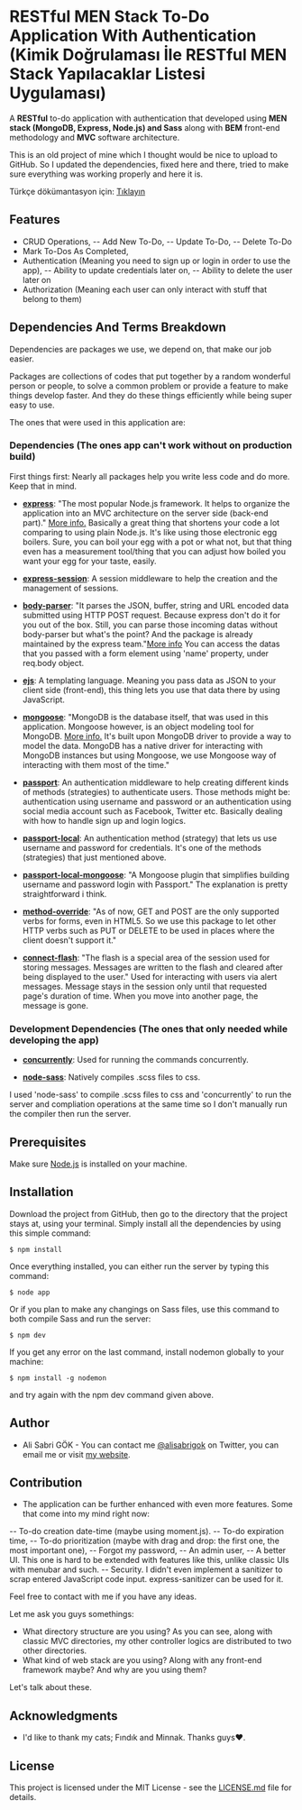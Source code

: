 # RESTful MEN Stack To-Do Application With Authentication (Kimik Doğrulaması İle RESTful MEN Stack Yapılacaklar Listesi Uygulaması)

A **RESTful** to-do application with authentication that developed using **MEN stack (MongoDB, Express, Node.js) and Sass** along with **BEM** front-end methodology and **MVC** software architecture.

This is an old project of mine which I thought would be nice to upload to GitHub. So I updated the dependencies, fixed here and there, tried to make sure everything was working properly and here it is.

Türkçe dökümantasyon için: [Tıklayın](https://github.com/alisabrigok/men-stack-to-do/blob/master/README.tr.md)

## Features

  - CRUD Operations,
  -- Add New To-Do, 
  -- Update To-Do,
  -- Delete To-Do
  - Mark To-Dos As Completed,
  - Authentication (Meaning you need to sign up or login in order to use the app),
  -- Ability to update credentials later on,
  -- Ability to delete the user later on
  - Authorization (Meaning each user can only interact with stuff that belong to them)
 
## Dependencies And Terms Breakdown

Dependencies are packages we use, we depend on, that make our job easier. 

Packages are collections of codes that put together by a random wonderful person or people, to solve a common problem or provide a feature to make things develop faster. And they do these things efficiently while being super easy to use.

The ones that were used in this application are:

### Dependencies (The ones app can't work without on production build)

First things first: Nearly all packages help you write less code and do more. Keep that in mind.

- **[express](https://expressjs.com/)**: "The most popular Node.js framework. It helps to organize the application into an MVC architecture on the server side (back-end part)." [More info.](https://stackoverflow.com/questions/12616153/what-is-express-js) Basically a great thing that shortens your code a lot comparing to using plain Node.js. It's like using those electronic egg boilers. Sure, you can boil your egg with a pot or what not, but that thing even has a measurement tool/thing that you can adjust how boiled you want your egg for your taste, easily.

- **[express-session](https://www.npmjs.com/package/express-session)**: A session middleware to help the creation and the management of sessions.

- **[body-parser](https://www.npmjs.com/package/express-session)**: "It parses the JSON, buffer, string and URL encoded data submitted using HTTP POST request. Because express don't do it for you out of the box. Still, you can parse those incoming datas without body-parser but what's the point? And the package is already maintained by the express team."[More info](https://stackoverflow.com/questions/38306569/what-does-body-parser-do-with-express) You can access the datas that you passed with a form element using 'name' property, under req.body object. 

- **[ejs](http://ejs.co/)**: A templating language. Meaning you pass data as JSON to your client side (front-end), this thing lets you use that data there by using JavaScript.

- **[mongoose](http://mongoosejs.com/)**: "MongoDB is the database itself, that was used in this application. Mongoose however, is an object modeling tool for MongoDB. [More info.](https://stackoverflow.com/questions/28712248/difference-between-mongodb-and-mongoose) It's built upon MongoDB driver to provide a way to model the data. MongoDB has a native driver for interacting with MongoDB instances but using Mongoose, we use Mongoose way of interacting with them most of the time."

- **[passport](http://www.passportjs.org/)**: An authentication middleware to help creating different kinds of methods (strategies) to authenticate users. Those methods might be: authentication using username and password or an authentication using social media account such as Facebook, Twitter etc. Basically dealing with how to handle sign up and login logics.

- **[passport-local](https://www.npmjs.com/package/passport-local)**: An authentication method (strategy) that lets us use username and password for credentials. It's one of the methods (strategies) that just mentioned above.

- **[passport-local-mongoose](https://stackoverflow.com/questions/28712248/difference-between-mongodb-and-mongoose)**:  "A Mongoose plugin that simplifies building username and password login with Passport." The explanation is pretty straightforward i think.

- **[method-override](https://www.npmjs.com/package/method-override)**: "As of now, GET and POST are the only supported verbs for forms, even in HTML5. So we use this package to let other HTTP verbs such as PUT or DELETE to be used in places where the client doesn't support it."

- **[connect-flash](https://www.npmjs.com/package/connect-flash)**: "The flash is a special area of the session used for storing messages. Messages are written to the flash and cleared after being displayed to the user." Used for interacting with users via alert messages. Message stays in the session only until that requested page's duration of time. When you move into another page, the message is gone.

### Development Dependencies (The ones that only needed while developing the app)

- **[concurrently](https://www.npmjs.com/package/concurrently)**: Used for running the commands concurrently.

- **[node-sass](https://www.npmjs.com/package/concurrently)**: Natively compiles .scss files to css.

I used 'node-sass' to compile .scss files to css and 'concurrently' to run the server and compliation operations at the same time so I don't manually run the compiler then run the server.

## Prerequisites

Make sure [Node.js](https://nodejs.org/en/) is installed on your machine.

## Installation

Download the project from GitHub, then go to the directory that the project stays at, using your terminal. Simply install all the dependencies by using this simple command:

```
$ npm install
```

Once everything installed, you can either run the server by typing this command: 

```
$ node app
```

Or if you plan to make any changings on Sass files, use this command to both compile Sass and run the server:

```
$ npm dev
```

If you get any error on the last command, install nodemon globally to your machine:

```
$ npm install -g nodemon
```

and try again with the npm dev command given above.


## Author

- Ali Sabri GÖK - You can contact me [@alisabrigok](https://twitter.com/alisabrigok) on Twitter, you can email me or visit [my website](http://www.alisabri.com).

## Contribution

- The application can be further enhanced with even more features. Some that come into my mind right now:

 -- To-do creation date-time (maybe using moment.js).
 -- To-do expiration time,
 -- To-do prioritization (maybe with drag and drop: the first one, the most important one),
 -- Forgot my password,
 -- An admin user,
 -- A better UI. This one is hard to be extended with features like this, unlike classic UIs with menubar and such. 
 -- Security. I didn't even implement a sanitizer to scrap entered JavaScript code input. express-sanitizer can be used for it.

Feel free to contact with me if you have any ideas.

Let me ask you guys somethings:

- What directory structure are you using? As you can see, along with classic MVC directories, my other controller logics are distributed to two other directories.
- What kind of web stack are you using? Along with any front-end framework maybe? And why are you using them?

Let's talk about these.

## Acknowledgments

- I'd like to thank my cats; Fındık and Minnak. Thanks guys♥. 

## License

This project is licensed under the MIT License - see the [LICENSE.md](https://github.com/alisabrigok/men-stack-to-do/blob/master/LICENSE) file for details.